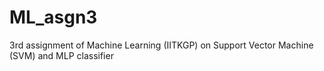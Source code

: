 # ML_asgn3
3rd assignment of Machine Learning (IITKGP) on Support Vector Machine (SVM) and MLP classifier
